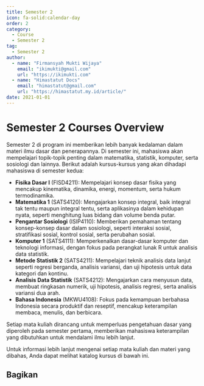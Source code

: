 ```yaml
--- 
title: Semester 2
icon: fa-solid:calendar-day
order: 2
category:
  - Course
  - Semester 2
tag:
  - Semester 2
author:
  - name: "Firmansyah Mukti Wijaya"
    email: "ikimukti@gmail.com"
    url: "https://ikimukti.com"
  - name: "Himastatut Docs"
    email: "himastatut@gmail.com"
    url: "https://himastatut.my.id/article/"
date: 2021-01-01
--- 
```


# Semester 2 Courses Overview

Semester 2 di program ini memberikan lebih banyak kedalaman dalam materi ilmu dasar dan penerapannya. Di semester ini, mahasiswa akan mempelajari topik-topik penting dalam matematika, statistik, komputer, serta sosiologi dan lainnya. Berikut adalah kursus-kursus yang akan dihadapi mahasiswa di semester kedua:

- **Fisika Dasar I** (FISD4211): Mempelajari konsep dasar fisika yang mencakup kinematika, dinamika, energi, momentum, serta hukum termodinamika.
- **Matematika 1** (SATS4120): Mengajarkan konsep integral, baik integral tak tentu maupun integral tentu, serta aplikasinya dalam kehidupan nyata, seperti menghitung luas bidang dan volume benda putar.
- **Pengantar Sosiologi** (ISIP4110): Memberikan pemahaman tentang konsep-konsep dasar dalam sosiologi, seperti interaksi sosial, stratifikasi sosial, kontrol sosial, serta perubahan sosial.
- **Komputer 1** (SATS4111): Memperkenalkan dasar-dasar komputer dan teknologi informasi, dengan fokus pada perangkat lunak R untuk analisis data statistik.
- **Metode Statistik 2** (SATS4211): Mempelajari teknik analisis data lanjut seperti regresi berganda, analisis variansi, dan uji hipotesis untuk data kategori dan kontinu.
- **Analisis Data Statistik** (SATS4212): Mengajarkan cara menyusun data, membuat ringkasan numerik, uji hipotesis, analisis regresi, serta analisis variansi dua arah.
- **Bahasa Indonesia** (MKWU4108): Fokus pada kemampuan berbahasa Indonesia secara produktif dan reseptif, mencakup keterampilan membaca, menulis, dan berbicara.
  
Setiap mata kuliah dirancang untuk memperluas pengetahuan dasar yang diperoleh pada semester pertama, memberikan mahasiswa keterampilan yang dibutuhkan untuk mendalami ilmu lebih lanjut.

Untuk informasi lebih lanjut mengenai setiap mata kuliah dan materi yang dibahas, Anda dapat melihat katalog kursus di bawah ini.

<Catalog />


## Bagikan
<Share colorful />
<GitContributors />
<GitChangelog />